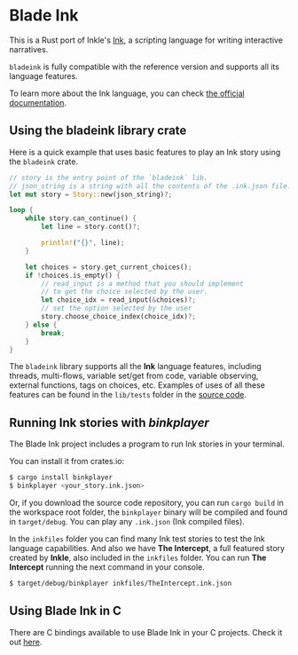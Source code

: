 # Blade Ink
This is a Rust port of Inkle's [Ink](https://github.com/inkle/ink), a scripting language for writing interactive narratives.

`bladeink` is fully compatible with the reference version and supports all its language features.

To learn more about the Ink language, you can check [the official documentation](https://github.com/inkle/ink/blob/master/Documentation/WritingWithInk.md).

## Using the bladeink library crate

Here is a quick example that uses basic features to play an Ink story using the `bladeink` crate.

```rust
// story is the entry point of the `bladeink` lib.
// json_string is a string with all the contents of the .ink.json file.
let mut story = Story::new(json_string)?;

loop {
    while story.can_continue() {
        let line = story.cont()?;

        println!("{}", line);
    }

    let choices = story.get_current_choices();
    if !choices.is_empty() {
        // read_input is a method that you should implement
        // to get the choice selected by the user.
        let choice_idx = read_input(&choices)?;
        // set the option selected by the user
        story.choose_choice_index(choice_idx)?;
    } else {
        break;
    }
}
```

The `bladeink` library supports all the **Ink** language features, including threads, multi-flows, variable set/get from code, variable observing, external functions, tags on choices, etc. Examples of uses of all these features can be found in the `lib/tests` folder in the [source code](https://github.com/bladecoder/blade-ink-rs/tree/main/lib/tests).


## Running Ink stories with *binkplayer*

The Blade Ink project includes a program to run Ink stories in your terminal.

You can install it from crates.io:

```bash
$ cargo install binkplayer
$ binkplayer <your_story.ink.json>
```

Or, if you download the source code repository, you can run `cargo build` in the workspace root folder, the `binkplayer` binary will be compiled and found in `target/debug`. You can play any `.ink.json` (Ink compiled files).

In the `inkfiles` folder you can find many Ink test stories to test the Ink language capabilities. And also we have **The Intercept**, a full featured story created by **Inkle**, also included in the `inkfiles` folder. You can run **The Intercept** running the next command in your console.

```bash
$ target/debug/binkplayer inkfiles/TheIntercept.ink.json
```

## Using Blade Ink in C

There are C bindings available to use Blade Ink in your C projects. Check it out [here](https://github.com/bladecoder/blade-ink-ffi).
